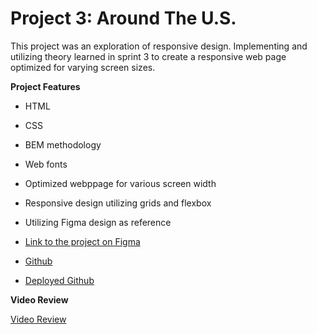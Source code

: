 # Project 3: Around The U.S.

This project was an exploration of responsive design. Implementing and utilizing theory learned in sprint 3 to create a responsive web page optimized for varying screen sizes.

**Project Features**

- HTML
- CSS
- BEM methodology
- Web fonts
- Optimized webppage for various screen width
- Responsive design utilizing grids and flexbox
- Utilizing Figma design as reference

- [Link to the project on Figma](https://www.figma.com/file/ii4xxsJ0ghevUOcssTlHZv/Sprint-3%3A-Around-the-US?node-id=0%3A1)

- [Github](https://github.com/jawrj/se_project_aroundtheus.git)

- [Deployed Github](https://jawrj.github.io/se_project_aroundtheus)

**Video Review**

[Video Review](https://drive.google.com/file/d/1pNtHR6PrBOZCtz22ScadhJqws-4EH4VT/view?usp=drive_link)
